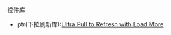 控件库

* ptr(下拉刷新库):[Ultra Pull to Refresh with Load More](https://github.com/captainbupt/android-Ultra-Pull-To-Refresh-With-Load-More)